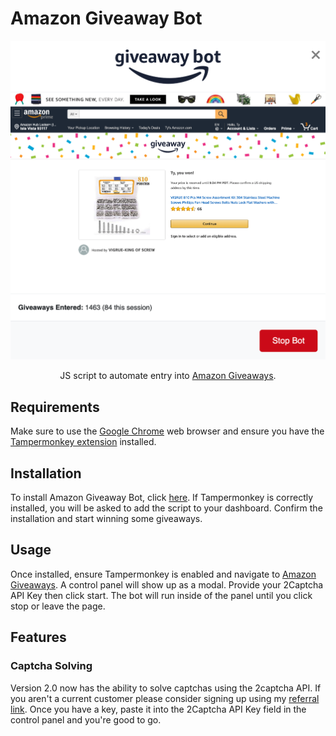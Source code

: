 # Amazon Giveaway Bot
<!-- ![AmazonGiveawayBotLogo](/assets/giveawayBotLogoBlue.png =250x) -->
<p align="center">
  <img src="/assets/winningScreenshot.png"  width="600">
</p>

<p align="center">
  JS script to automate entry into <a href=https://www.amazon.com/ga/giveaways>Amazon Giveaways</a>.
</p>

## Requirements

Make sure to use the [Google Chrome](https://chrome.google.com/) web browser and ensure you have the [Tampermonkey extension](https://chrome.google.com/webstore/detail/tampermonkey/dhdgffkkebhmkfjojejmpbldmpobfkfo) installed.

## Installation

To install Amazon Giveaway Bot, click [here](https://github.com/TyGooch/amazon-giveaway-automator/raw/master/amazonGiveawayBot.user.js). If Tampermonkey is correctly installed, you will be asked to add the script to your dashboard. Confirm the installation and start winning some giveaways.

## Usage

Once installed, ensure Tampermonkey is enabled and navigate to [Amazon Giveaways](https://www.amazon.com/ga/giveaways). A control panel will show up as a modal. Provide your 2Captcha API Key then click start. The bot will run inside of the panel until you click stop or leave the page.

## Features

### Captcha Solving
Version 2.0 now has the ability to solve captchas using the 2captcha API. If you aren't a current customer please consider signing up using my [referral link](https://2captcha.com?from=7493321). Once you have a key, paste it into the 2Captcha API Key field in the control panel and you're good to go.
